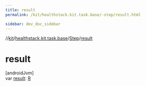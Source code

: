 ```yaml
---
title: result
permalink: /kit/healthstack.kit.task.base/-step/result.html

sidebar: dev_doc_sidebar
---
```

//[kit](../../../kit.html)/[healthstack.kit.task.base](../index.html)/[Step](index.html)/[result](result.html)



# result



[androidJvm]\
var [result](result.html): [R](index.html)




